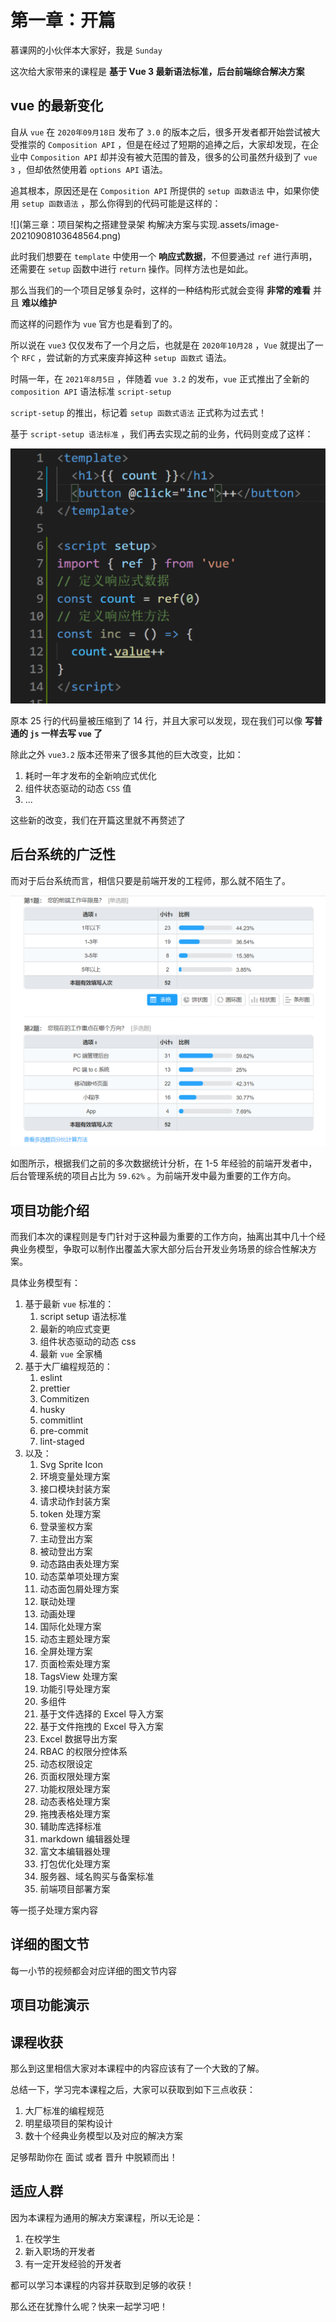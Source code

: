 # 第一章：开篇



慕课网的小伙伴本大家好，我是 `Sunday`

这次给大家带来的课程是 **基于 Vue 3 最新语法标准，后台前端综合解决方案**

## vue 的最新变化

自从 `vue` 在 `2020年09月18日` 发布了 `3.0` 的版本之后，很多开发者都开始尝试被大受推崇的 `Composition API` ，但是在经过了短期的追捧之后，大家却发现，在企业中 `Composition API` 却并没有被大范围的普及，很多的公司虽然升级到了 `vue 3` ，但却依然使用着 `options API` 语法。

追其根本，原因还是在 `Composition API` 所提供的 `setup 函数语法` 中，如果你使用 `setup 函数语法` ，那么你得到的代码可能是这样的：

![](第三章：项目架构之搭建登录架 构解决方案与实现.assets/image-20210908103648564.png)

此时我们想要在 `template` 中使用一个 **响应式数据**，不但要通过 `ref` 进行声明，还需要在 `setup` 函数中进行 `return` 操作。同样方法也是如此。

那么当我们的一个项目足够复杂时，这样的一种结构形式就会变得 **非常的难看** 并且 **难以维护**

而这样的问题作为 `vue` 官方也是看到了的。

所以说在 `vue3` 仅仅发布了一个月之后，也就是在 `2020年10月28` ，`Vue` 就提出了一个 `RFC` ，尝试新的方式来废弃掉这种 `setup 函数式` 语法。

时隔一年，在 `2021年8月5日` ，伴随着 `vue 3.2` 的发布，`vue` 正式推出了全新的 `composition API` 语法标准 `script-setup` 

`script-setup` 的推出，标记着 `setup 函数式语法` 正式称为过去式！

基于 `script-setup 语法标准` ，我们再去实现之前的业务，代码则变成了这样：

![](第一章：开篇.assets/image-20211014190033745.png)

原本 25 行的代码量被压缩到了 14 行，并且大家可以发现，现在我们可以像 **写普通的 `js` 一样去写 `vue` 了** 

除此之外 `vue3.2` 版本还带来了很多其他的巨大改变，比如：

1. 耗时一年才发布的全新响应式优化
2. 组件状态驱动的动态 `CSS` 值
3. ...

这些新的改变，我们在开篇这里就不再赘述了

## 后台系统的广泛性

而对于后台系统而言，相信只要是前端开发的工程师，那么就不陌生了。

![](第一章：开篇.assets/image-20211014192615333.png)

如图所示，根据我们之前的多次数据统计分析，在 1-5 年经验的前端开发者中，后台管理系统的项目占比为 `59.62%` 。为前端开发中最为重要的工作方向。

## 项目功能介绍

而我们本次的课程则是专门针对于这种最为重要的工作方向，抽离出其中几十个经典业务模型，争取可以制作出覆盖大家大部分后台开发业务场景的综合性解决方案。

具体业务模型有：

1. 基于最新 `vue` 标准的：
   1. script setup 语法标准
   2. 最新的响应式变更
   3. 组件状态驱动的动态 css
   4. 最新 `vue` 全家桶
2. 基于大厂编程规范的：
   1. eslint
   2. prettier
   3. Commitizen
   4. husky
   5. commitlint
   6. pre-commit
   7. lint-staged
3. 以及：
   1. Svg Sprite Icon
   2. 环境变量处理方案
   3. 接口模块封装方案
   4. 请求动作封装方案
   5. token 处理方案
   6. 登录鉴权方案
   7. 主动登出方案
   8. 被动登出方案
   9. 动态路由表处理方案
   10. 动态菜单项处理方案
   11. 动态面包屑处理方案
   12. 联动处理
   13. 动画处理
   14. 国际化处理方案
   15. 动态主题处理方案
   16. 全屏处理方案
   17. 页面检索处理方案
   18. TagsView 处理方案
   19. 功能引导处理方案
   20. 多组件
   21. 基于文件选择的 Excel 导入方案
   22. 基于文件拖拽的 Excel 导入方案
   23. Excel 数据导出方案
   24. RBAC 的权限分控体系
   25. 动态权限设定
   26. 页面权限处理方案
   27. 功能权限处理方案
   28. 动态表格处理方案
   29. 拖拽表格处理方案
   30. 辅助库选择标准
   31. markdown 编辑器处理
   32. 富文本编辑器处理
   33. 打包优化处理方案
   34. 服务器、域名购买与备案标准
   36. 前端项目部署方案

等一揽子处理方案内容

## 详细的图文节

每一小节的视频都会对应详细的图文节内容

## 项目功能演示



## 课程收获

那么到这里相信大家对本课程中的内容应该有了一个大致的了解。

总结一下，学习完本课程之后，大家可以获取到如下三点收获：

1. 大厂标准的编程规范
2. 明星级项目的架构设计
3. 数十个经典业务模型以及对应的解决方案

足够帮助你在 面试 或者 晋升 中脱颖而出！

## 适应人群

因为本课程为通用的解决方案课程，所以无论是：

1. 在校学生
2. 新入职场的开发者
3. 有一定开发经验的开发者

都可以学习本课程的内容并获取到足够的收获！



那么还在犹豫什么呢？快来一起学习吧！



